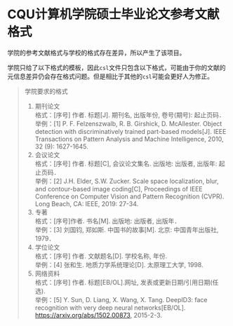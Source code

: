 # CQU计算机学院硕士毕业论文参考文献格式
学院的参考文献格式与学校的格式存在差异，所以产生了该项目。

学院只给了以下格式的模板，因此`csl`文件只包含以下格式，可能由于你的文献的元信息差异仍会存在格式问题。但是相比于其他的`csl`可能会更好人为修正。
> 学院要求的格式
>1. 期刊论文\
格式：[序号] 作者. 标题[J]. 期刊名, 出版年份, 卷号(期号): 起止页码．\
举例：[1] P. F. Felzenszwalb, R. B. Girshick, D. McAllester. Object detection with discriminatively trained part-based models[J]. IEEE Transactions on Pattern Analysis and Machine Intelligence, 2010, 32 (9): 1627-1645.
>2. 会议论文\
格式：[序号] 作者. 标题[C], 会议论文集名. 出版地: 出版者, 出版年: 起止页码．\
举例：[2] J.H. Elder, S.W. Zucker. Scale space localization, blur, and contour-based image coding[C], Proceedings of IEEE Conference on Computer Vision and Pattern Recognition (CVPR). Long Beach, CA: IEEE, 2019: 27-34.
>3. 专著\
格式：[序号]作者. 书名[M]. 出版地: 出版者, 出版年．\
举例：[3] 刘国钧, 郑如斯. 中国书的故事[M]. 北京: 中国青年出版社, 1979．
>4. 学位论文\
格式：[序号] 作者. 文献题名[D]. 学校名称, 年份.\
举例：[4] 张和生. 地质力学系统理论[D]. 太原理工大学, 1998.
>5. 网络资料\
格式：[序号] 作者. 标题[EB/OL].网址, 发表或更新日期/引用日期(任选).\
举例：[5] Y. Sun, D. Liang, X. Wang, X. Tang. DeepID3: face recognition with very deep neural networks[EB/OL]. https://arxiv.org/abs/1502.00873, 2015-2-3.

